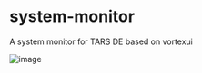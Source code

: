 # system-monitor

A system monitor for TARS DE based on vortexui


![image]([https://raw.githubusercontent.com/THE-TARS-PROJECT/system-monitor/refs/heads/main/image.png](https://raw.githubusercontent.com/THE-TARS-PROJECT/system-monitor/refs/heads/main/screenshot%20.png))
